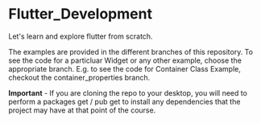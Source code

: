 # Flutter_Development
Let's learn and explore flutter from scratch.

The examples are provided in the different branches of this repository. To see the code for a particluar Widget or any other example, choose the appropriate branch.
E.g. to see the code for Container Class Example, checkout the container_properties branch. 

**Important** - If you are cloning the repo to your desktop, you will need to perform a packages get / pub get to install any dependencies that the project may have at that point of the course.


